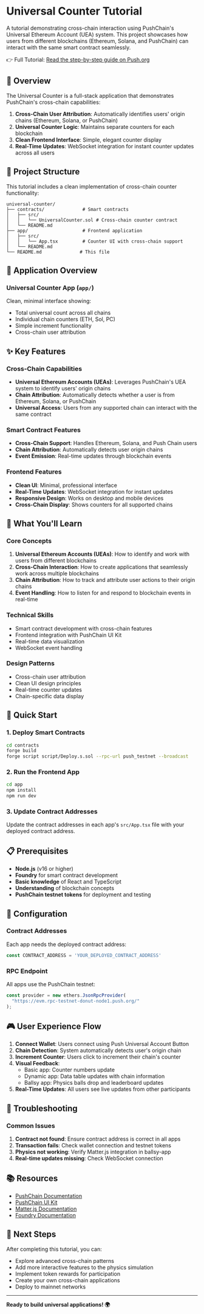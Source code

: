 # Universal Counter Tutorial

A tutorial demonstrating cross-chain interaction using PushChain's Universal Ethereum Account (UEA) system. This project showcases how users from different blockchains (Ethereum, Solana, and PushChain) can interact with the same smart contract seamlessly.

👉 Full Tutorial: [Read the step-by-step guide on Push.org](https://push.org/docs/chain/tutorials/universal-counter/)

## 🌟 Overview

The Universal Counter is a full-stack application that demonstrates PushChain's cross-chain capabilities:

1. **Cross-Chain User Attribution**: Automatically identifies users' origin chains (Ethereum, Solana, or PushChain)
2. **Universal Counter Logic**: Maintains separate counters for each blockchain
3. **Clean Frontend Interface**: Simple, elegant counter display
4. **Real-Time Updates**: WebSocket integration for instant counter updates across all users

## 📁 Project Structure

This tutorial includes a clean implementation of cross-chain counter functionality:

```
universal-counter/
├── contracts/              # Smart contracts
│   ├── src/
│   │   └── UniversalCounter.sol # Cross-chain counter contract
│   └── README.md
├── app/                    # Frontend application
│   ├── src/
│   │   └── App.tsx         # Counter UI with cross-chain support
│   └── README.md
└── README.md              # This file
```

## 🚀 Application Overview

### **Universal Counter App** (`app/`)
Clean, minimal interface showing:
- Total universal count across all chains
- Individual chain counters (ETH, Sol, PC)
- Simple increment functionality
- Cross-chain user attribution

## ✨ Key Features

### Cross-Chain Capabilities
- **Universal Ethereum Accounts (UEAs)**: Leverages PushChain's UEA system to identify users' origin chains
- **Chain Attribution**: Automatically detects whether a user is from Ethereum, Solana, or PushChain
- **Universal Access**: Users from any supported chain can interact with the same contract

### Smart Contract Features
- **Cross-Chain Support**: Handles Ethereum, Solana, and Push Chain users
- **Chain Attribution**: Automatically detects user origin chains
- **Event Emission**: Real-time updates through blockchain events

### Frontend Features
- **Clean UI**: Minimal, professional interface
- **Real-Time Updates**: WebSocket integration for instant updates
- **Responsive Design**: Works on desktop and mobile devices
- **Cross-Chain Display**: Shows counters for all supported chains

## 🎯 What You'll Learn

### Core Concepts
1. **Universal Ethereum Accounts (UEAs)**: How to identify and work with users from different blockchains
2. **Cross-Chain Interaction**: How to create applications that seamlessly work across multiple blockchains
3. **Chain Attribution**: How to track and attribute user actions to their origin chains
4. **Event Handling**: How to listen for and respond to blockchain events in real-time

### Technical Skills
- Smart contract development with cross-chain features
- Frontend integration with PushChain UI Kit
- Real-time data visualization
- WebSocket event handling

### Design Patterns
- Cross-chain user attribution
- Clean UI design principles
- Real-time counter updates
- Chain-specific data display

## 🚀 Quick Start

### 1. Deploy Smart Contracts

```bash
cd contracts
forge build
forge script script/Deploy.s.sol --rpc-url push_testnet --broadcast
```

### 2. Run the Frontend App

```bash
cd app
npm install
npm run dev
```

### 3. Update Contract Addresses

Update the contract addresses in each app's `src/App.tsx` file with your deployed contract address.

## 📋 Prerequisites

- **Node.js** (v16 or higher)
- **Foundry** for smart contract development
- **Basic knowledge** of React and TypeScript
- **Understanding** of blockchain concepts
- **PushChain testnet tokens** for deployment and testing

## 🔧 Configuration

### Contract Addresses
Each app needs the deployed contract address:
```typescript
const CONTRACT_ADDRESS = 'YOUR_DEPLOYED_CONTRACT_ADDRESS'
```

### RPC Endpoint
All apps use the PushChain testnet:
```typescript
const provider = new ethers.JsonRpcProvider(
  "https://evm.rpc-testnet-donut-node1.push.org/"
);
```

## 🎮 User Experience Flow

1. **Connect Wallet**: Users connect using Push Universal Account Button
2. **Chain Detection**: System automatically detects user's origin chain
3. **Increment Counter**: Users click to increment their chain's counter
4. **Visual Feedback**: 
   - Basic app: Counter numbers update
   - Dynamic app: Data table updates with chain information
   - Ballsy app: Physics balls drop and leaderboard updates
5. **Real-Time Updates**: All users see live updates from other participants

## 🚨 Troubleshooting

### Common Issues
1. **Contract not found**: Ensure contract address is correct in all apps
2. **Transaction fails**: Check wallet connection and testnet tokens
3. **Physics not working**: Verify Matter.js integration in ballsy-app
4. **Real-time updates missing**: Check WebSocket connection

## 📚 Resources

- [PushChain Documentation](https://push.org/docs)
- [PushChain UI Kit](https://www.npmjs.com/package/@pushchain/ui-kit)
- [Matter.js Documentation](https://brm.io/matter-js/)
- [Foundry Documentation](https://book.getfoundry.sh/)

## 🚀 Next Steps

After completing this tutorial, you can:

- Explore advanced cross-chain patterns
- Add more interactive features to the physics simulation
- Implement token rewards for participation
- Create your own cross-chain applications
- Deploy to mainnet networks

---

**Ready to build universal applications! 🌍**
